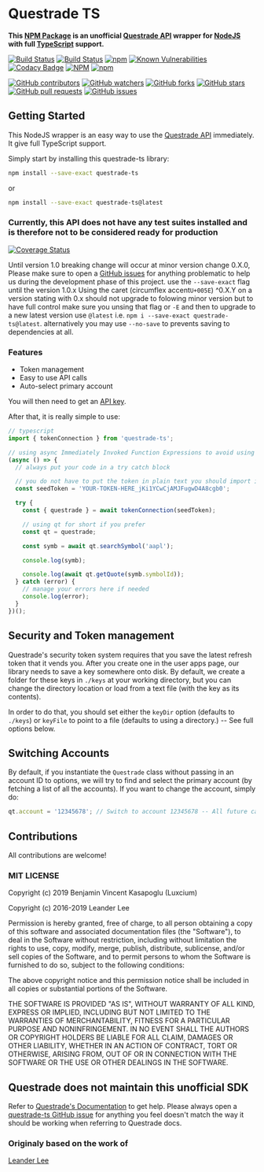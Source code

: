 # Questrade TS

**This [NPM Package](https://www.npmjs.com/package/questrade-ts) is an unofficial [Questrade API](https://www.questrade.com/api/documentation/getting-started) wrapper for [NodeJS](https://nodejs.org/en/docs/) with full [TypeScript](https://www.typescriptlang.org/docs/home.html) support.**

[![Build Status](https://dev.azure.com/luxcium/Questrade-ts/_apis/build/status/Luxcium.questrade-ts?branchName=master)](https://dev.azure.com/luxcium/Questrade-ts/_build/latest?definitionId=1&branchName=master)
[![Build Status](https://travis-ci.com/luxcium/questrade-ts.svg?style=flat&branch=master)](https://travis-ci.com/luxcium/questrade-ts)
[![npm](https://img.shields.io/npm/dt/questrade-ts.svg)](https://www.npmjs.com/package/questrade-ts)
[![Known Vulnerabilities](https://snyk.io/test/github/luxcium/questrade-ts/badge.svg)](https://snyk.io/test/github/luxcium/questrade-ts)
[![Codacy Badge](https://api.codacy.com/project/badge/Grade/8af26b0bfa624c66b266cd83d4eb52b4)](https://www.codacy.com/manual/Luxcium/questrade-ts?utm_source=github.com&amp;utm_medium=referral&amp;utm_content=Luxcium/questrade-ts&amp;utm_campaign=Badge_Grade)
[![NPM](https://img.shields.io/npm/l/questrade-ts.svg)](https://raw.githubusercontent.com/Luxcium/questrade-ts/master/LICENSE)
[![npm](https://img.shields.io/npm/v/questrade-ts.svg)](https://www.npmjs.com/package/questrade-ts)

[![GitHub contributors](https://img.shields.io/github/contributors-anon/luxcium/questrade-ts.svg?style=social)](https://github.com/luxcium/questrade-ts/graphs/contributors)
[![GitHub watchers](https://img.shields.io/github/watchers/luxcium/questrade-ts.svg?style=social)](https://github.com/luxcium/questrade-ts/watchers)
[![GitHub forks](https://img.shields.io/github/forks/luxcium/questrade-ts.svg?style=social)](https://github.com/luxcium/questrade-ts/network/members)
[![GitHub stars](https://img.shields.io/github/stars/luxcium/questrade-ts.svg?style=social)](https://github.com/luxcium/questrade-ts/stargazers)
[![GitHub pull requests](https://img.shields.io/github/issues-pr/luxcium/questrade-ts.svg?style=social)](https://github.com/luxcium/questrade-ts/pulls)
[![GitHub issues](https://img.shields.io/github/issues/luxcium/questrade-ts.svg?style=social)](https://github.com/luxcium/questrade-ts/issues)

## Getting Started

This NodeJS wrapper is an easy way to use the [Questrade API](www.questrade.com/api/documentation/getting-started) immediately. It give full TypeScript support.

Simply start by installing this questrade-ts library:

```bash
npm install --save-exact questrade-ts
```

or

```bash
npm install --save-exact questrade-ts@latest
```

### Currently, this API does not have any test suites installed and is therefore not to be considered ready for production

[![Coverage Status](https://coveralls.io/repos/github/luxcium/questrade-ts/badge.svg?style=flat&branch=master)](https://coveralls.io/github/luxcium/questrade-ts?branch=master)

Until version 1.0 breaking change will occur at minor version change 0.X.0, Please make sure to open a [GitHub issues](https://github.com/luxcium/questrade-ts/issues) for anything problematic to help us during the development phase of this project. use the `--save-exact` flag until the version 1.0.x Using the caret (circumflex accent`U+005E`) ^0.X.Y on a version stating with 0.x should not upgrade to folowing minor version but to have full control make sure you unsing that flag or `-E` and then to upgrade to a new latest version use `@latest` i.e. `npm i --save-exact questrade-ts@latest`. alternatively you may use `--no-save` to prevents saving to dependencies at all.

### Features

  - Token management
  - Easy to use API calls
  - Auto-select primary account

You will then need to get an [API key](https://login.questrade.com/APIAccess/userapps.aspx).

After that, it is really simple to use:

```typescript
// typescript
import { tokenConnection } from 'questrade-ts';

// using async Immediately Invoked Function Expressions to avoid using then().catch()
(async () => {
  // always put your code in a try catch block

  // you do not have to put the token in plain text you should import it from elsewhere
  const seedToken = 'YOUR-TOKEN-HERE_jKi1YCwCjAMJFugwD4A8cgb0';

  try {
    const { questrade } = await tokenConnection(seedToken);

    // using qt for short if you prefer
    const qt = questrade;

    const symb = await qt.searchSymbol('aapl');

    console.log(symb);

    console.log(await qt.getQuote(symb.symbolId));
  } catch (error) {
    // manage your errors here if needed
    console.log(error);
  }
})();
```

## Security and Token management

Questrade's security token system requires that you save the latest refresh token that it vends you. After you create one in the user apps page, our library needs to save a key somewhere onto disk. By default, we create a folder for these keys in `./keys` at your working directory, but you can change the directory location or load from a text file (with the key as its contents).

In order to do that, you should set either the `keyDir` option (defaults to `./keys`) or `keyFile` to point to a file (defaults to using a directory.) -- See full options below.

## Switching Accounts

By default, if you instantiate the `Questrade` class without passing in an account ID to options, we will try to find and select the primary account (by fetching a list of all the accounts). If you want to change the account, simply do:

```typescript
qt.account = '12345678'; // Switch to account 12345678 -- All future calls will use this account. using 8 digits
```

## Contributions

All contributions are welcome!

### MIT LICENSE

Copyright (c) 2019 Benjamin Vincent Kasapoglu (Luxcium)

Copyright (c) 2016-2019 Leander Lee

Permission is hereby granted, free of charge, to all person obtaining a copy of this software and associated documentation files (the "Software"), to deal in the Software without restriction, including without limitation the rights to use, copy, modify, merge, publish, distribute, sublicense, and/or sell copies of the Software, and to permit persons to whom the Software is furnished to do so, subject to the following conditions:

The above copyright notice and this permission notice shall be included in all copies or substantial portions of the Software.

THE SOFTWARE IS PROVIDED "AS IS", WITHOUT WARRANTY OF ALL KIND, EXPRESS OR IMPLIED, INCLUDING BUT NOT LIMITED TO THE WARRANTIES OF MERCHANTABILITY, FITNESS FOR A PARTICULAR PURPOSE AND NONINFRINGEMENT. IN NO EVENT SHALL THE AUTHORS OR COPYRIGHT HOLDERS BE LIABLE FOR ALL CLAIM, DAMAGES OR OTHER LIABILITY, WHETHER IN AN ACTION OF CONTRACT, TORT OR OTHERWISE, ARISING FROM, OUT OF OR IN CONNECTION WITH THE SOFTWARE OR THE USE OR OTHER DEALINGS IN THE SOFTWARE.

## Questrade does not maintain this unofficial SDK

Refer to [Questrade's Documentation](https://www.questrade.com/api/documentation/) to get help. Please always open a [questrade-ts GitHub issue](https://github.com/luxcium/questrade-ts/issues) for anything you feel doesn't match the way it should be working when referring to Questrade docs.

### Originaly based on the work of

[Leander Lee](https://github.com/leanderlee/questrade)
